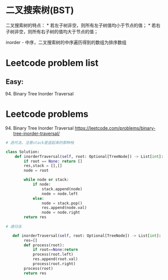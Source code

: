 # 二叉搜索树(BST)

二叉搜索树的特点： 
                * 若左子树非空，则所有左子树值均小于节点的值；
                * 若右子树非空，则所有右子树的值均大于节点的值；

inorder - 中序，二叉搜索树的中序遍历得到的数组为排序数组

# Leetcode problem list

## Easy:

94. Binary Tree Inorder Traversal

# Leetcode problems
94. Binary Tree Inorder Traversal
https://leetcode.com/problems/binary-tree-inorder-traversal/

```python
# 迭代法，注意stack是竖起来的那种栈

class Solution:
    def inorderTraversal(self, root: Optional[TreeNode]) -> List[int]:
        if root == None: return []
        res,stack = [],[]
        node = root 

        while node or stack:
            if node:
                stack.append(node)
                node = node.left
            else:
                node = stack.pop()
                res.append(node.val)
                node = node.right
        return res
        
# 递归法        

   def inorderTraversal(self, root: Optional[TreeNode]) -> List[int]:
        res=[]
        def process(root):
            if root==None:return
            process(root.left)
            res.append(root.val)
            process(root.right)
        process(root)
        return res
```

